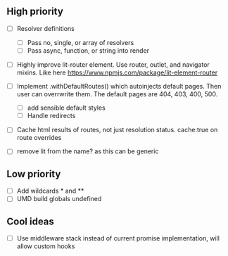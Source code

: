 ## High priority

- [ ] Resolver definitions
  - [ ] Pass no, single, or array of resolvers
  - [ ] Pass async, function, or string into render
- [ ] Highly improve lit-router element. Use router, outlet, and navigator mixins. Like here https://www.npmjs.com/package/lit-element-router
- [ ] Implement .withDefaultRoutes() which autoinjects default pages. Then user can overrwrite them. The default pages are 404, 403, 400, 500.
  - [ ] add sensible default styles
  - [ ] Handle redirects
- [ ] Cache html results of routes, not just resolution status. cache:true on route overrides

- [ ] remove lit from the name? as this can be generic

## Low priority

- [ ] Add wildcards \* and \*\*
- [ ] UMD build globals undefined

## Cool ideas

- [ ] Use middleware stack instead of current promise implementation, will allow custom hooks

